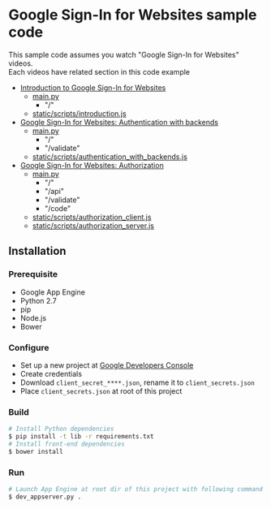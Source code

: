 # Google Sign-In for Websites sample code

This sample code assumes you watch "Google Sign-In for Websites" videos.  
Each videos have related section in this code example
- [Introduction to Google Sign-In for Websites](https://www.youtube.com/watch?v=Oy5F9h5JqEU)
    - [main.py](main.py)
        - "/"
    - [static/scripts/introduction.js](static/scripts/introduction.js)
- [Google Sign-In for Websites: Authentication with backends](https://www.youtube.com/watch?v=j_31hJtWjlw)
    - [main.py](main.py)
        - "/"
        - "/validate"
    - [static/scripts/authentication_with_backends.js](static/scripts/authentication_with_backends.js)
- [Google Sign-In for Websites: Authorization](https://www.youtube.com/watch?v=zZt8SFivjps)
    - [main.py](main.py)
        - "/"
        - "/api"
        - "/validate"
        - "/code"
    - [static/scripts/authorization_client.js](static/scripts/authorization_client.js)
    - [static/scripts/authorization_server.js](static/scripts/authorization_server.js)

## Installation

### Prerequisite
- Google App Engine
- Python 2.7
- pip
- Node.js
- Bower

### Configure
- Set up a new project at [Google Developers Console](https://console.developers.google.com/)
- Create credentials
- Download `client_secret_****.json`, rename it to `client_secrets.json`
- Place `client_secrets.json` at root of this project

### Build
```sh
# Install Python dependencies
$ pip install -t lib -r requirements.txt
# Install front-end dependencies
$ bower install
```

### Run
``` sh
# Launch App Engine at root dir of this project with following command
$ dev_appserver.py .
```
